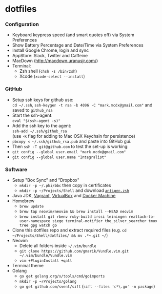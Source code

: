 # dotfiles

### Configuration

- Keyboard keypress speed (and smart quotes off) via System Preferences
- Show Battery Percentage and Date/Time via System Preferences
- Install Google Chrome, login and sync
- AppStore: Slack, Twitter and Caffeine
- MacDown (http://macdown.uranusjr.com/)
- Terminal: 
  - Zsh shell (`chsh -s /bin/zsh`)
  - Xcode (`xcode-select --install`)

### GitHub

- Setup ssh keys for github use:  
`cd ~/.ssh`, `ssh-keygen -t rsa -b 4096 -C "mark.mcdx@gmail.com"` and saved to `github_rsa`
- Start the ssh-agent:  
`eval "$(ssh-agent -s)"`
- Add the ssh key to the agent:  
`ssh-add ~/.ssh/github_rsa`  
(use `-K` flag for adding to Mac OSX Keychain for persistence)
- `pbcopy < ~/.ssh/github_rsa.pub` and paste into GitHub gui.
- Then `ssh -T git@github.com` to test the set-up is working
- `git config --global user.email "mark.mcdx@gmail.com"`
- `git config --global user.name "Integralist"`

### Software

- Setup "Box Sync" and "Dropbox"
  - `mkdir -p ~/.pki/bbc` then copy in certificates
  - `mkdir -p ~/Projects/Shell` and download [`antigen.zsh`](https://github.com/zsh-users/antigen/blob/master/antigen.zsh)
- Java JDK, [Vagrant](https://www.vagrantup.com/downloads.html), [VirtualBox](https://www.virtualbox.org/wiki/Downloads) and [Docker Machine](https://www.docker.com/toolbox)
- Homebrew
  - `brew update`
  - `brew tap neovim/neovim && brew install --HEAD neovim` 
  - `brew install git rbenv ruby-build irssi leiningen reattach-to-user-namespace siege terminal-notifier the_silver_searcher tmux tree gpg watch go`
- Clone this dotfiles repo and extract required files (e.g. `cd ~/Projects/Shell/dotfiles/ && mv .*~.git ~/`)
- Neovim
  - Delete all folders inside `~/.vim/bundle`
  - `git clone https://github.com/gmarik/Vundle.vim.git ~/.vim/bundle/Vundle.vim`
  - `vim +PluginInstall +qall`
- Terminal theme
- Golang
  - `go get golang.org/x/tools/cmd/goimports`
  - `mkdir -p ~/Projects/golang`
  - `go get github.com/svent/sift` (`sift --files 'c*\.go' -n package`)
